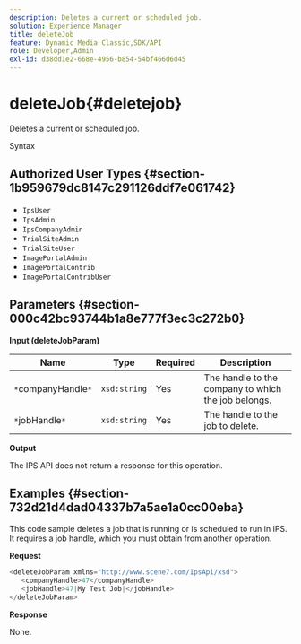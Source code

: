 ```yaml
---
description: Deletes a current or scheduled job.
solution: Experience Manager
title: deleteJob
feature: Dynamic Media Classic,SDK/API
role: Developer,Admin
exl-id: d38dd1e2-668e-4956-b854-54bf466d6d45
---
```

# deleteJob{#deletejob}

Deletes a current or scheduled job.

 Syntax 

## Authorized User Types {#section-1b959679dc8147c291126ddf7e061742}

* `IpsUser` 
* `IpsAdmin` 
* `IpsCompanyAdmin` 
* `TrialSiteAdmin` 
* `TrialSiteUser` 
* `ImagePortalAdmin` 
* `ImagePortalContrib` 
* `ImagePortalContribUser`

## Parameters {#section-000c42bc93744b1a8e777f3ec3c272b0}

**Input (deleteJobParam)** 

|  Name  | Type  | Required  | Description  |
|---|---|---|---|
|  `*`companyHandle`*`  | `xsd:string`  | Yes  | The handle to the company to which the job belongs.  |
|  `*`jobHandle`*`  | `xsd:string`  | Yes  | The handle to the job to delete.  |

**Output**

The IPS API does not return a response for this operation.

## Examples {#section-732d21d4dad04337b7a5ae1a0cc00eba}

This code sample deletes a job that is running or is scheduled to run in IPS. It requires a job handle, which you must obtain from another operation.

**Request** 

```java
<deleteJobParam xmlns="http://www.scene7.com/IpsApi/xsd">
   <companyHandle>47</companyHandle>
   <jobHandle>47|My Test Job|</jobHandle>
</deleteJobParam>
```

**Response**

None.
